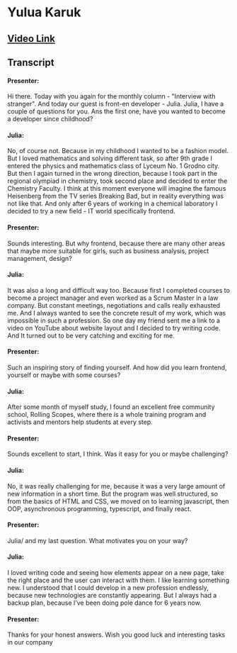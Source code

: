 # __Yulua Karuk__

## __[Video Link](https://youtu.be/_pjSGWeFrJM)__

## Transcript

#### __Presenter:__
Hi there. Today with you again for the monthly column - "Interview with stranger". And today our guest is front-en developer - Julia. Julia, I have a couple of questions for you. Ans the first one, have you wanted to become a developer since childhood?

#### __Julia:__
No, of course not. Because in my childhood I wanted to be a fashion model. But I loved mathematics and solving different task, so after 9th grade I entered the physics and mathematics class of Lyceum No. 1 Grodno city. But then I again turned in the wrong direction, because I took part in the regional olympiad in chemistry, took second place and decided to enter the Chemistry Faculty. I think at this moment everyone will imagine the famous Heisenberg from the TV series Breaking Bad, but in reality everything was not like that. And only after 6 years of working in a chemical laboratory I decided to try a new field  - IT world specifically frontend.

#### __Presenter:__
Sounds interesting. But why frontend, because there are many other areas that maybe more suitable for girls, such as business analysis, project management, design?

#### __Julia:__
It was also a long and difficult way too. Because first I completed courses to become a project manager and even worked as a Scrum Master in a law company. But constant meetings, negotiations and calls really exhausted me. And I always wanted to see the concrete result of my work, which was impossible in such a profession. So one day my friend sent me a link to a video on YouTube about website layout and I decided to try writing code. And It turned out to be very catching and exciting for me.

#### __Presenter:__
Such an inspiring story of finding yourself. And how did you learn frontend, yourself or maybe with some courses?

#### __Julia:__
After some month of myself study, I found an excellent free community school, Rolling Scopes, where there is a whole training program and activists and mentors help students at every step.

#### __Presenter:__
Sounds excellent to start, I think. Was it easy for you or maybe challenging?

#### __Julia:__
No, it was really challenging for me, because it was a very large amount of new information in a short time. But the program was well structured, so from the basics of HTML and CSS, we moved on to learning javascript, then OOP, asynchronous programming, typescript, and finally react.

#### __Presenter:__
Julia/ and my last question. What motivates you on your way?

#### __Julia:__
I loved writing code and seeing how elements appear on a new page, take the right place and the user can interact with them. I like learning something new. I understood that I could develop in a new profession endlessly, because new technologies are constantly appearing. But I always had a backup plan, because I’ve been doing pole dance for 6 years now.

#### __Presenter:__
Thanks for your honest answers. Wish you good luck and interesting tasks in our company

